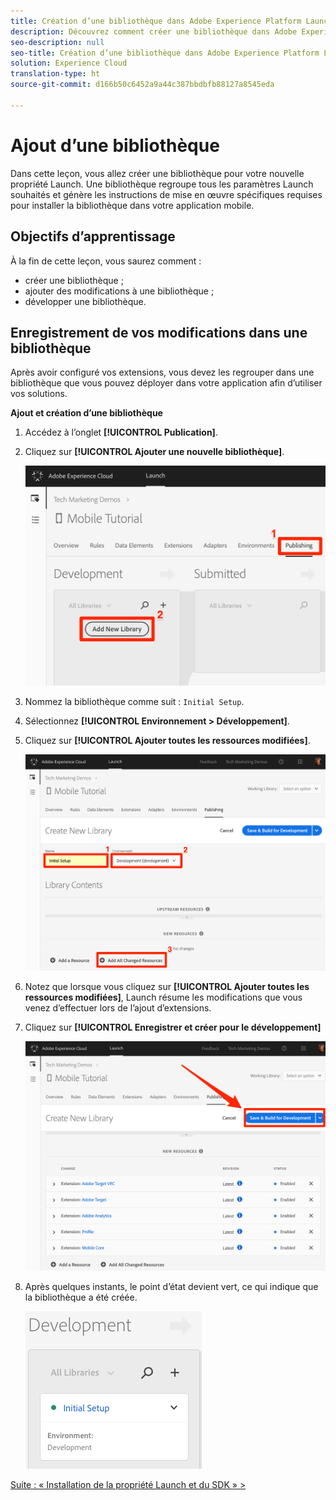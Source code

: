 ```yaml
---
title: Création d’une bibliothèque dans Adobe Experience Platform Launch
description: Découvrez comment créer une bibliothèque dans Adobe Experience Platform Launch. Cette leçon fait partie du tutoriel Mise en œuvre d’Experience Cloud dans les applications mobiles Swift pour iOS.
seo-description: null
seo-title: Création d’une bibliothèque dans Adobe Experience Platform Launch
solution: Experience Cloud
translation-type: ht
source-git-commit: d166b50c6452a9a44c387bbdbfb88127a8545eda

---
```



# Ajout d’une bibliothèque

Dans cette leçon, vous allez créer une bibliothèque pour votre nouvelle propriété Launch. Une bibliothèque regroupe tous les paramètres Launch souhaités et génère les instructions de mise en œuvre spécifiques requises pour installer la bibliothèque dans votre application mobile.

## Objectifs d’apprentissage

À la fin de cette leçon, vous saurez comment :

* créer une bibliothèque ;
* ajouter des modifications à une bibliothèque ;
* développer une bibliothèque.

## Enregistrement de vos modifications dans une bibliothèque

Après avoir configuré vos extensions, vous devez les regrouper dans une bibliothèque que vous pouvez déployer dans votre application afin d’utiliser vos solutions.

**Ajout et création d’une bibliothèque**

1. Accédez à l’onglet **[!UICONTROL Publication]**.

1. Cliquez sur **[!UICONTROL Ajouter une nouvelle bibliothèque]**.

   ![Ajout d’une bibliothèque](images/mobile-launch-addNewLibrary.png)

1. Nommez la bibliothèque comme suit : `Initial Setup`.

1. Sélectionnez **[!UICONTROL Environnement &gt; Développement]**.

1. Cliquez sur **[!UICONTROL Ajouter toutes les ressources modifiées]**.

   ![Ajout de toutes les ressources modifiées](images/mobile-launch-addAllChangedResources.png)

1. Notez que lorsque vous cliquez sur **[!UICONTROL Ajouter toutes les ressources modifiées]**, Launch résume les modifications que vous venez d’effectuer lors de l’ajout d’extensions.

1. Cliquez sur **[!UICONTROL Enregistrer et créer pour le développement]**

   ![Enregistrement et génération pour le développement](images/mobile-launch-saveAndBuild.png)

1. Après quelques instants, le point d’état devient vert, ce qui indique que la bibliothèque a été créée.

   ![Bibliothèque créée](images/mobile-launch-libraryBuilt.png)

[Suite : « Installation de la propriété Launch et du SDK » &gt;](launch-install-the-mobile-sdk.md)
